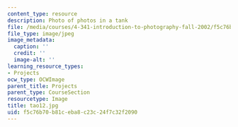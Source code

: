 ```yaml
---
content_type: resource
description: Photo of photos in a tank
file: /media/courses/4-341-introduction-to-photography-fall-2002/f5c76b70b81ceba8c23c24f7c32f2090_tao12.jpg
file_type: image/jpeg
image_metadata:
  caption: ''
  credit: ''
  image-alt: ''
learning_resource_types:
- Projects
ocw_type: OCWImage
parent_title: Projects
parent_type: CourseSection
resourcetype: Image
title: tao12.jpg
uid: f5c76b70-b81c-eba8-c23c-24f7c32f2090
---
```

